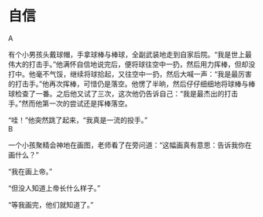 # 自信

A  

有个小男孩头戴球帽，手拿球棒与棒球，全副武装地走到自家后院。“我是世上最伟大的打击手。”他满怀自信地说完后，便将球往空中一扔，然后用力挥棒，但却没打中。他毫不气馁，继续将球拾起，又往空中一扔，然后大喊一声：“我是最厉害的打击手。”他再次挥棒，可惜仍是落空。他愣了半晌，然后仔仔细细地将球棒与棒球检查了一番。之后他又试了三次，这次他仍告诉自己：“我是最杰出的打击手。”然而他第一次的尝试还是挥棒落空。 

“哇！”他突然跳了起来，“我真是一流的投手。”  
B  

一个小孩聚精会神地在画图，老师看了在旁问道：“这幅画真有意思：告诉我你在画什么？” 

“我在画上帝。” 

“但没人知道上帝长什么样子。” 

“等我画完，他们就知道了。”
  